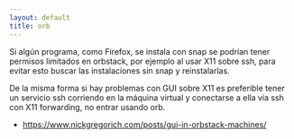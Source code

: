 ```yaml
---
layout: default
title: orb
---
```


Si algún programa, como Firefox, se instala con snap se podrían tener permisos limitados en orbstack, por ejemplo al usar X11 sobre ssh, para evitar esto buscar las instalaciones sin snap y reinstalarlas.

De la misma forma si hay problemas con GUI sobre X11 es preferible tener un servicio ssh corriendo en la máquina virtual y conectarse a ella vía ssh con X11 forwarding, no entrar usando orb.

* https://www.nickgregorich.com/posts/gui-in-orbstack-machines/
